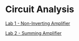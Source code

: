 # Circuit Analysis
[Lab 1 - Non-Inverting Amplifier](./Lab1.md)

[Lab 2 - Summing Amplifier](./Lab2.md)